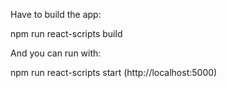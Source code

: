 Have to build the app:

npm run react-scripts build

And you can run with:

npm run react-scripts start (http://localhost:5000)